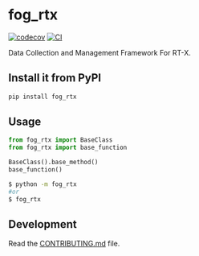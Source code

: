 # fog_rtx

[![codecov](https://codecov.io/gh/KeplerC/fog_rtx/branch/main/graph/badge.svg?token=fog_rtx_token_here)](https://codecov.io/gh/KeplerC/fog_rtx)
[![CI](https://github.com/KeplerC/fog_rtx/actions/workflows/main.yml/badge.svg)](https://github.com/KeplerC/fog_rtx/actions/workflows/main.yml)

Data Collection and Management Framework For RT-X.

## Install it from PyPI

```bash
pip install fog_rtx
```

## Usage

```py
from fog_rtx import BaseClass
from fog_rtx import base_function

BaseClass().base_method()
base_function()
```

```bash
$ python -m fog_rtx
#or
$ fog_rtx
```

## Development

Read the [CONTRIBUTING.md](CONTRIBUTING.md) file.

